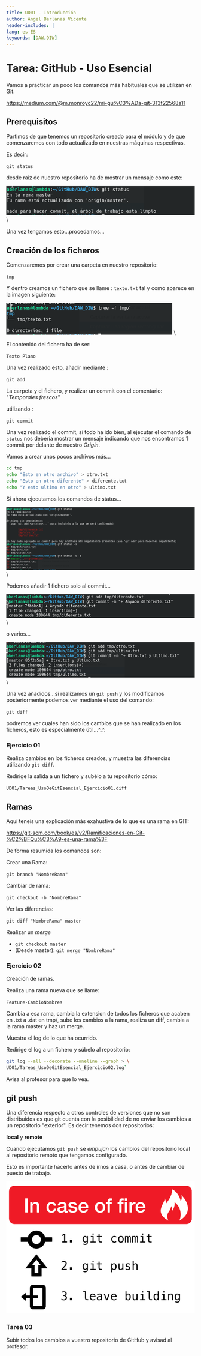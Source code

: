 ```yaml
---
title: UD01 - Introducción
author: Angel Berlanas Vicente
header-includes: |
lang: es-ES
keywords: [DAW,DIW]
---
```


# Tarea: GitHub - Uso Esencial

Vamos a practicar un poco los comandos más habituales que se utilizan en Git.

https://medium.com/@m.monroyc22/mi-gu%C3%ADa-git-313f22568a11

## Prerequisitos

Partimos de que tenemos un repositorio creado para el módulo y de que comenzaremos con todo actualizado en nuestras máquinas respectivas.

Es decir: 

`git status` 

desde raiz de nuestro repositorio ha de mostrar un mensaje como este:

![Git Limpio](./rsrc/gitLimpio.png)
\

Una vez tengamos esto...procedamos...

## Creación de los ficheros

Comenzaremos por crear una carpeta en nuestro repositorio:

`tmp` 

Y dentro creamos un fichero que se llame : `texto.txt` tal y como aparece en la imagen siguiente:

![Git Esencial 10](./rsrc/gitEsencial_01.png)
\

El contenido del fichero ha de ser:

`
Texto Plano
`

Una vez realizado esto, añadir mediante :

`git add` 

La carpeta y el fichero, y realizar un commit con el comentario: "*Temporales frescos*"

utilizando :

`git commit `

Una vez realizado el commit, si todo ha ido bien, al ejecutar el comando de `status` nos deberia mostrar un mensaje indicando que nos encontramos 1 commit por delante de nuestro *Origin*.

Vamos a crear unos pocos archivos más...

```bash
cd tmp
echo "Esto en otro archivo" > otro.txt
echo "Esto en otro diferente" > diferente.txt
echo "Y esto ultimo en otro" > ultimo.txt
```

Si ahora ejecutamos los comandos de status...

![Git Status](./rsrc/gitstatus_01.png)
\

Podemos añadir 1 fichero solo al commit...

![Git Status](./rsrc/gitstatus_02.png)
\


o varios...


![Git Status](./rsrc/gitstatus_03.png)
\


Una vez añadidos...si realizamos un `git push`
y los modificamos posteriormente podemos ver mediante el uso del comando:

`git diff`

podremos ver cuales han sido los cambios que se han realizado en los ficheros, esto es especialmente útil...^_^.

### Ejercicio 01

Realiza cambios en los ficheros creados, y muestra las diferencias utilizando `git diff`.

Redirige la salida a un fichero y subélo a tu repositorio cómo:

`UD01/Tareas_UsoDeGitEsencial_Ejercicio01.diff`


## Ramas

Aquí teneis una explicación más exahustiva de lo que es una rama en GIT:

https://git-scm.com/book/es/v2/Ramificaciones-en-Git-%C2%BFQu%C3%A9-es-una-rama%3F


De forma resumida los comandos son:

Crear una Rama:

`git branch "NombreRama"`

Cambiar de rama:

`git checkout -b "NombreRama"`

Ver las diferencias:

`git diff "NombreRama" master`

Realizar un *merge*

* `git checkout master`
* (Desde master): `git merge "NombreRama"`


### Ejercicio 02

Creación de ramas.

Realiza una rama nueva que se llame:

`Feature-CambioNombres`

Cambia a esa rama, cambia la extension de todos los ficheros que acaben en .txt a .dat en tmp/, sube los cambios a la rama, realiza un diff, cambia a la rama master y haz un merge.

Muestra el log de lo que ha ocurrido.

Redirige el log a un fichero y súbelo al repositorio:

```bash
git log --all --decorate --oneline --graph > \
UD01/Tareas_UsoDeGitEsencial_Ejercicio02.log`

```

Avisa al profesor para que lo vea.


## git push

Una diferencia respecto a otros controles de versiones  que no son distribuidos es que git cuenta con la posibilidad de no enviar los cambios a un repositorio "exterior". Es decir tenemos dos repositorios:

**local** y **remote**

Cuando ejecutamos `git push` se *empujan* los cambios del repositorio local al repositorio remoto que tengamos configurado.

Esto es importante hacerlo antes de irnos a casa, o antes de cambiar de puesto de trabajo.

![Git Commit Meme](./rsrc/gitCommitMeme.png)

### Tarea 03

Subir todos los cambios a vuestro repositorio de GitHub y avisad al profesor.

